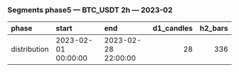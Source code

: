 ### Segments phase5 — BTC_USDT 2h — 2023-02

| phase        | start               | end                 |   d1_candles |   h2_bars |
|:-------------|:--------------------|:--------------------|-------------:|----------:|
| distribution | 2023-02-01 00:00:00 | 2023-02-28 22:00:00 |           28 |       336 |